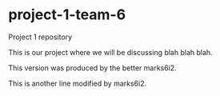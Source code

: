 # project-1-team-6
Project 1 repository

This is our project where we will be discussing blah blah blah.

This version was produced by the better marks6i2.

This is another line modified by marks6i2.
